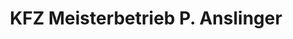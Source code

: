 ---
title: "KFZ Meisterbetrieb P. Anslinger"
url: /ruppertsberg/kfz-meisterbetrieb-p-anslinger/
shop: Autowerkstatt
---